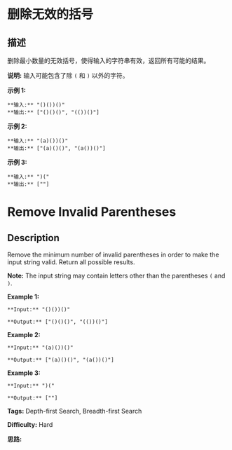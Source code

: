 # 删除无效的括号

## 描述

删除最小数量的无效括号，使得输入的字符串有效，返回所有可能的结果。

**说明:** 输入可能包含了除 `(` 和 `)` 以外的字符。

**示例 1:**

    
    
    **输入:** "()())()"
    **输出:** ["()()()", "(())()"]
    

**示例 2:**

    
    
    **输入:** "(a)())()"
    **输出:** ["(a)()()", "(a())()"]
    

**示例 3:**

    
    
    **输入:** ")("
    **输出:** [""]



# Remove Invalid Parentheses

## Description



Remove the minimum number of invalid parentheses in order to make the input string valid. Return all possible results.

**Note:**  The input string may contain letters other than the parentheses `(` and `)`.

**Example 1:**

    
    
    **Input:** "()())()"
    **Output:** ["()()()", "(())()"]
    

**Example 2:**

    
    
    **Input:** "(a)())()"
    **Output:** ["(a)()()", "(a())()"]
    

**Example 3:**

    
    
    **Input:** ")("
    **Output:** [""]
    


**Tags:** Depth-first Search, Breadth-first Search

**Difficulty:** Hard

**思路:**
